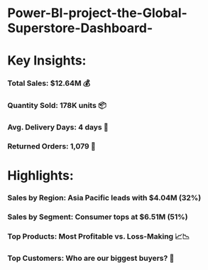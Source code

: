 # Power-BI-project-the-Global-Superstore-Dashboard-

# Key Insights:
### Total Sales: $12.64M 💰
### Quantity Sold: 178K units 📦
### Avg. Delivery Days: 4 days 🚚
### Returned Orders: 1,079 🔄

# Highlights:
### Sales by Region: Asia Pacific leads with $4.04M (32%)
### Sales by Segment: Consumer tops at $6.51M (51%)
### Top Products: Most Profitable vs. Loss-Making 📈📉
### Top Customers: Who are our biggest buyers? 🏅
